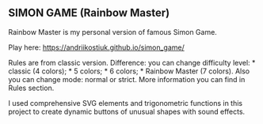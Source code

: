 ## SIMON GAME (Rainbow Master)

Rainbow Master is my personal version of famous Simon Game.

Play here: https://andriikostiuk.github.io/simon_game/

Rules are from classic version.
Difference: you can change difficulty level: 
    * classic (4 colors);
    * 5 colors;
    * 6 colors;
    * Rainbow Master (7 colors).
Also you can change mode: normal or strict. More information you can find in Rules section.

I used comprehensive SVG elements and trigonometric functions in this project to create dynamic buttons of unusual shapes with sound effects.